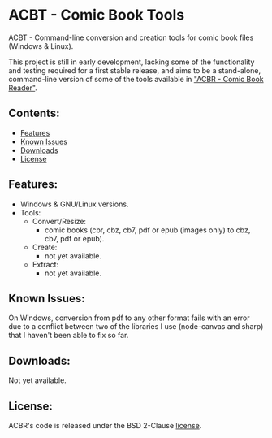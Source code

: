 # ACBT - Comic Book Tools

ACBT - Command-line conversion and creation tools for comic book files (Windows & Linux).

This project is still in early development, lacking some of the functionality and testing required for a first stable release, and aims to be a stand-alone, command-line version of some of the tools available in ["ACBR - Comic Book Reader"](https://github.com/binarynonsense/comic-book-reader).

## Contents:

- [Features](#features)
- [Known Issues](#known-issues)
- [Downloads](#downloads)
- [License](#license)

## Features:

- Windows & GNU/Linux versions.
- Tools:
  - Convert/Resize:
    - comic books (cbr, cbz, cb7, pdf or epub (images only) to cbz, cb7, pdf or epub).
  - Create:
    - not yet available.
  - Extract:
    - not yet available.

## Known Issues:

On Windows, conversion from pdf to any other format fails with an error due to a conflict between two of the libraries I use (node-canvas and sharp) that I haven't been able to fix so far.

## Downloads:

Not yet available.

## License:

ACBR's code is released under the BSD 2-Clause [license](./LICENSE).
